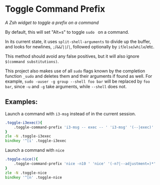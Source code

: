 # Toggle Command Prefix

_A Zsh widget to toggle a prefix on a command_

By default, this will set "Alt+s" to toggle `sudo ` on a command.

In its current state, it uses `split-shell-arguments`
to divide up the buffer, and looks for newlines,
`;`/`&&`/`||`/`|`,
followed optionally by `if`/`else`/`while`/etc.

This method should avoid any false positives,
but it will also ignore `$(command substitutions)`.

This project also makes use of all `sudo` flags
known by the completion function `_sudo`
and deletes them and their arguments if found as well.
For example,
`sudo -uuser -g group --shell foo bar` will be replaced by
`foo bar`, since `-u` and `-g` take arguments,
while `--shell` does not.

## Examples:

Launch a command with `i3-msg` instead of in the current session.

```zsh
.toggle-i3exec(){
	.toggle-command-prefix 'i3-msg -- exec -- ' 'i3-msg' '(--|exec)'
}
zle -N .toggle-i3exec
bindkey '^[i' .toggle-i3exec
```

Launch a command with `nice`

```zsh
.toggle-nice(){
	.toggle-command-prefix 'nice -n10 ' 'nice' '(-n?|--adjustment=)*' '(-n|--adjustment)'
}
zle -N .toggle-nice
bindkey '^[n' .toggle-nice
```

